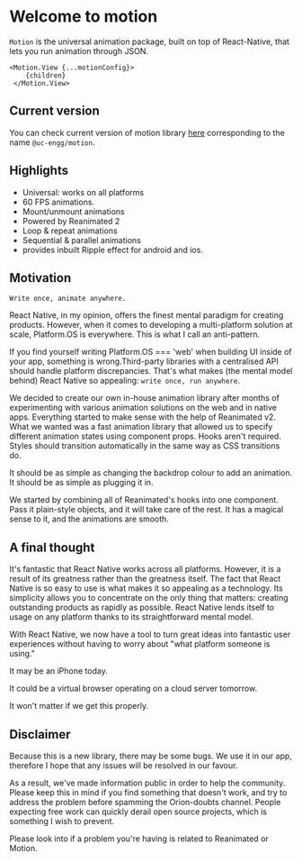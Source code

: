 # Welcome to motion
`Motion` is the universal animation package, built on top of React-Native, that lets you run animation through JSON.
```
<Motion.View {...motionConfig}>
    {children}
 </Motion.View>
```

## Current version
You can check current version of motion library [here]() corresponding to the name `@uc-engg/motion`.

## Highlights
* Universal: works on all platforms
* 60 FPS animations.
* Mount/unmount animations
* Powered by Reanimated 2
* Loop & repeat animations
* Sequential & parallel animations
* provides inbuilt Ripple effect for android and ios.

## Motivation
`Write once, animate anywhere.`

React Native, in my opinion, offers the finest mental paradigm for creating products. However, when it comes to developing a multi-platform solution at scale, Platform.OS is everywhere. This is what I call an anti-pattern.

If you find yourself writing Platform.OS === 'web' when building UI inside of your app, something is wrong.Third-party libraries with a centralised API should handle platform discrepancies. That's what makes (the mental model behind) React Native so appealing: `write once, run anywhere`.

We decided to create our own in-house animation library after months of experimenting with various animation solutions on the web and in native apps. Everything started to make sense with the help of Reanimated v2. What we wanted was a fast animation library that allowed us to specify different animation states using component props. Hooks aren't required. Styles should transition automatically in the same way as CSS transitions do.

It should be as simple as changing the backdrop colour to add an animation. It should be as simple as plugging it in.

We started by combining all of Reanimated's hooks into one component. Pass it plain-style objects, and it will take care of the rest. It has a magical sense to it, and the animations are smooth.

## A final thought
It's fantastic that React Native works across all platforms. However, it is a result of its greatness rather than the greatness itself. The fact that React Native is so easy to use is what makes it so appealing as a technology. Its simplicity allows you to concentrate on the only thing that matters: creating outstanding products as rapidly as possible. React Native lends itself to usage on any platform thanks to its straightforward mental model.

With React Native, we now have a tool to turn great ideas into fantastic user experiences without having to worry about "what platform someone is using."

It may be an iPhone today.

It could be a virtual browser operating on a cloud server tomorrow.

It won't matter if we get this properly.

## Disclaimer
Because this is a new library, there may be some bugs. We use it in our app, therefore I hope that any issues will be resolved in our favour.

As a result, we've made information public in order to help the community. Please keep this in mind if you find something that doesn't work, and try to address the problem before spamming the Orion-doubts channel. People expecting free work can quickly derail open source projects, which is something I wish to prevent.

Please look into if a problem you're having is related to Reanimated or Motion.